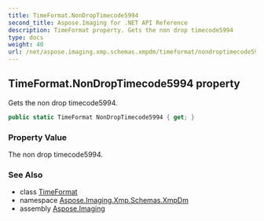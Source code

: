 ```yaml
---
title: TimeFormat.NonDropTimecode5994
second_title: Aspose.Imaging for .NET API Reference
description: TimeFormat property. Gets the non drop timecode5994
type: docs
weight: 40
url: /net/aspose.imaging.xmp.schemas.xmpdm/timeformat/nondroptimecode5994/
---
```

## TimeFormat.NonDropTimecode5994 property

Gets the non drop timecode5994.

```csharp
public static TimeFormat NonDropTimecode5994 { get; }
```

### Property Value

The non drop timecode5994.

### See Also

* class [TimeFormat](../)
* namespace [Aspose.Imaging.Xmp.Schemas.XmpDm](../../timeformat/)
* assembly [Aspose.Imaging](../../../)


